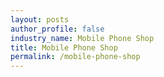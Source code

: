 ```yaml
---
layout: posts 
author_profile: false 
industry_name: Mobile Phone Shop
title: Mobile Phone Shop
permalink: /mobile-phone-shop
---
```

